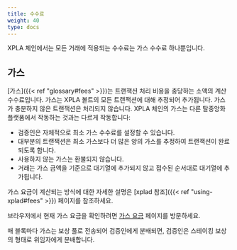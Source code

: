 ```yaml
---
title: 수수료
weight: 40
type: docs
---
```


XPLA 체인에서는 모든 거래에 적용되는 수수료는 가스 수수료 하나뿐입니다.

## 가스
[가스]({{< ref "glossary#fees" >}})는 트랜잭션 처리 비용을 충당하는 소액의 계산 수수료입니다. 가스는 XPLA 볼트의 모든 트랜잭션에 대해 추정되어 추가됩니다. 가스가 충분하지 않은 트랜잭션은 처리되지 않습니다.
XPLA 체인의 가스는 다른 탈중앙화 플랫폼에서 작동하는 것과는 다르게 작동합니다:

- 검증인은 자체적으로 최소 가스 수수료를 설정할 수 있습니다.
- 대부분의 트랜잭션은 최소 가스보다 더 많은 양의 가스를 추정하여 트랜잭션이 완료되도록 합니다.
- 사용하지 않는 가스는 환불되지 않습니다.
- 거래는 가스 금액을 기준으로 대기열에 추가되지 않고 접수된 순서대로 대기열에 추가됩니다.

가스 요금이 계산되는 방식에 대한 자세한 설명은 [xplad 참조]({{< ref "using-xplad#fees" >}}) 페이지를 참조하세요.

브라우저에서 현재 가스 요금을 확인하려면 [가스 요금](https://dimension-fcd.xpla.dev/v1/txs/gas_prices) 페이지를 방문하세요.

매 블록마다 가스는 보상 풀로 전송되어 검증인에게 분배되면, 검증인은 스테이킹 보상의 형태로 위임자에게 분배합니다.
